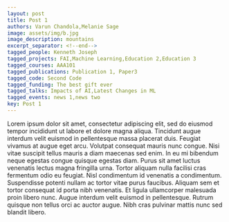 ```yaml
---
layout: post
title: Post 1
authors: Varun Chandola,Melanie Sage
image: assets/img/b.jpg
image_description: mountains
excerpt_separator: <!--end-->
tagged_people: Kenneth Joseph
tagged_projects: FAI,Machine Learning,Education 2,Education 3
tagged_courses: AAA101
tagged_publications: Publication 1, Paper3
tagged_code: Second Code
tagged_funding: The best gift ever
tagged_talks: Impacts of AI,Latest Changes in ML
tagged_events: news 1,news two
key: Post 1
---
```

Lorem ipsum dolor sit amet, consectetur adipiscing elit, sed do eiusmod tempor incididunt ut labore et dolore magna aliqua. <!--end-->Tincidunt augue interdum velit euismod in pellentesque massa placerat duis. Feugiat vivamus at augue eget arcu. Volutpat consequat mauris nunc congue. Nisi vitae suscipit tellus mauris a diam maecenas sed enim.
In eu mi bibendum neque egestas congue quisque egestas diam. Purus sit amet luctus venenatis lectus magna fringilla urna. Tortor aliquam nulla facilisi cras fermentum odio eu feugiat. Nisl condimentum id venenatis a condimentum. Suspendisse potenti nullam ac tortor vitae purus faucibus. Aliquam sem et tortor consequat id porta nibh venenatis. Et ligula ullamcorper malesuada proin libero nunc. Augue interdum velit euismod in pellentesque. Rutrum quisque non tellus orci ac auctor augue. Nibh cras pulvinar mattis nunc sed blandit libero.
